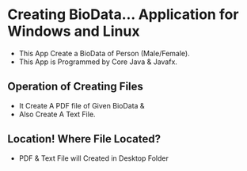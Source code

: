 # Creating BioData... Application for Windows and Linux

- This App Create a BioData of Person (Male/Female).
- This App is Programmed by Core Java & Javafx.

## Operation of Creating Files

- It Create A PDF file of Given BioData &
- Also Create A Text File.

## Location! Where File Located?

- PDF & Text File will Created in Desktop Folder
